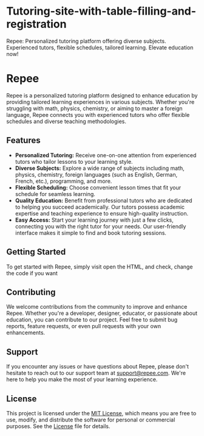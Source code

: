 # Tutoring-site-with-table-filling-and-registration
Repee: Personalized tutoring platform offering diverse subjects. Experienced tutors, flexible schedules, tailored learning. Elevate education now!
# Repee

Repee is a personalized tutoring platform designed to enhance education by providing tailored learning experiences in various subjects. Whether you're struggling with math, physics, chemistry, or aiming to master a foreign language, Repee connects you with experienced tutors who offer flexible schedules and diverse teaching methodologies.

## Features

- **Personalized Tutoring:** Receive one-on-one attention from experienced tutors who tailor lessons to your learning style.
- **Diverse Subjects:** Explore a wide range of subjects including math, physics, chemistry, foreign languages (such as English, German, French, etc.), programming, and more.
- **Flexible Scheduling:** Choose convenient lesson times that fit your schedule for seamless learning.
- **Quality Education:** Benefit from professional tutors who are dedicated to helping you succeed academically. Our tutors possess academic expertise and teaching experience to ensure high-quality instruction.
- **Easy Access:** Start your learning journey with just a few clicks, connecting you with the right tutor for your needs. Our user-friendly interface makes it simple to find and book tutoring sessions.

## Getting Started

To get started with Repee, simply visit open the HTML, and check, change the code if you want

## Contributing

We welcome contributions from the community to improve and enhance Repee. Whether you're a developer, designer, educator, or passionate about education, you can contribute to our project. Feel free to submit bug reports, feature requests, or even pull requests with your own enhancements.

## Support

If you encounter any issues or have questions about Repee, please don't hesitate to reach out to our support team at support@repee.com. We're here to help you make the most of your learning experience.

## License

This project is licensed under the [MIT License](LICENSE), which means you are free to use, modify, and distribute the software for personal or commercial purposes. See the [License](LICENSE) file for details.

